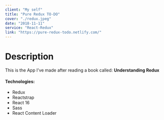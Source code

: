 ```yaml
---
client: "My self"
title: "Pure Redux TO-DO"
cover: "./redux.jpeg"
date: "2018-11-11"
service: "React-Redux"
link: "https://pure-redux-todo.netlify.com/"
---
```

# Description

This is the App I've made after reading a book called: **Understanding Redux**

#### Technologies:

- Redux
- Reactstrap
- React 16
- Sass
- React Content Loader